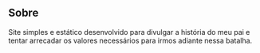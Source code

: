 ## Sobre

Site simples e estático desenvolvido para divulgar a história do meu pai e tentar arrecadar os valores necessários para irmos adiante nessa batalha.